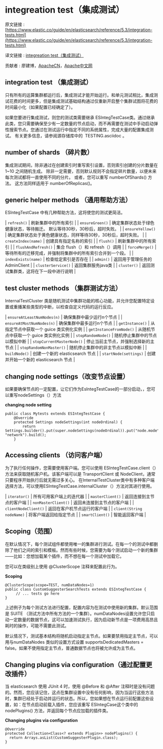 # integreation test（集成测试）

原文链接 : [https://www.elastic.co/guide/en/elasticsearch/reference/5.3/integration-tests.html](https://www.elastic.co/guide/en/elasticsearch/reference/5.3/integration-tests.html)

译文链接 : [integreation test（集成测试）](/pages/viewpage.action?pageId=10027643)

贡献者 : 廖建博，[ApacheCN](/display/~apachecn)，[Apache中文网](/display/~apachechina)

## integration test （集成测试）

只有所有的运算集群都运行后，集成测试才能开始运行。和单元测试相比，集成测试花费的时间更多，但是集成测试基础结构通过仅重新开启整个集群试图将花费的时间最小化（如果配置已经确定了）。

如果您要进行集成测试，则您的测试类需要继承 ESIntegTestCase类。通过继承此类，您只需要确保至少有一定数量的节点启动，而不再需要在测试中手动启动弹性搜索节点。您通过在测试运行中指定不同的系统属性，完成大量的配置集成测试。 有关更多信息，请参阅源存储库中的  TESTING.asciidoc 。

## number of shards （碎片数）

集成测试期间，除非通过在创建索引时重写索引设置，否则索引创建的分片数量在1~10 之间随机生成。 除非一定需要，否则默认规则不会指定碎片数量，以便未来每次测试都将一直使用不同的分片。 或者，您可以重写 numberOfShards() 方法。 这方法同样适用于 numberOfReplicas()。

## generic helper methods （通用帮助方法）

ESIntegTestCase 中有几种帮助方法，这将使您的测试更简洁。

| `refresh()` | 刷新集群中的所有索引 |
| `ensureGreen()` | 确定集群状态处于绿色健康状态，等待搬迁。 默认等待30秒，30秒后，超时失败。 |
| `ensureYellow()` | 确定集群状态处于黄色健康状态，同样等待30秒，30秒后，超时失败。 |
| `createIndex(name)` | 创建具有指定名称的索引 |
| `flush()` | 刷新集群中的所有索引 |
| `flushAndRefresh()` | 集合 flush（）和 refresh（）调用 |
| `forceMerge()` | 等待所有的迁移完成，并强制将集群中的所有索引合并到一个段。 |
| `indexExists(name)` | 检查给定索引是否存在 |
| `admin()` | 返回用于管理任务的AdminClient |
| `clusterService()` | 返回集群服务java类 |
| `cluster()` | 返回测试集群类，这将在下一段中进行说明 |

## test cluster methods （集群测试方法）

InternalTestCluster 类是随机测试中集群功能的核心功能，并允许您配置特定设置或重播某些类型的中断，以检查自定义代码的运行反应。

| `ensureAtLeastNumNodes(n)` | 确保集群中最少运行n个节点 |
| `ensureAtMostNumNodes(n)` | 确保集群中最多运行n个节点 |
| `getInstance()` | 从指定节点中获取一个 guice 类实例化实例 |
| `getInstanceFromNode()` | 从随机节点中获取一个 guice 类实例化实例 |
| `stopRandomNode()` | 随机停止集群中的节点以模拟中断 |
| `stopCurrentMasterNode()` | 停止当前主节点，并强制选择新的主节点 |
| `stopRandomNonMaster()` | 随机停止集群中的非主节点以模拟中断 |
| `buildNode()` | 创建一个新的 elasticsearch 节点 |
| `startNode(settings)` | 创建并开始一个新的 elasticsearch 节点 |

## changing node settings（改变节点设置）

如果要确保节点的一定配置，让它们作为EsIntegTestCase的一部分启动，，您可以重写nodeSettings（）方法

**changing node setting**

```
public class Mytests extends ESIntegTestCase {
 	@Override 
	protected Settings nodeSettings(int nodeOrdinal) { 
		return Settings.builder().put(super.nodeSettings(nodeOrdinal)).put("node.mode", "network").build(); 
	} 
```

## Accessing clients （访问客户端）

为了执行任何操作，您需要使用客户端。您可以使用 ESIntegTestCase.client（）方法来获取随机客户机。该客户端可以是 TransportClient 或 NodeClient，通常只要程序开始执行后就无需过多关心。 在InternalTestCluster类中有多种客户端选择方法，可以使用ESIntegTestCase.internalCluster（）方法对其进行使用。

| `iterator()` | 所有可用客户端上的迭代器 |
| `masterClient()` | 返回连接到主节点的客户端 |
| `nonMasterClient()` | 返回未连接到主节点的客户端 |
| `clientNodeClient()` | 返回在客户机节点运行的客户端 |
| `client(String nodeName)` | 将客户端返回给指定节点 |
| `smartClient()` | 智能返回客户端 |

## Scoping（范围）

在默认情况下，每个测试组件都使用唯一的集群进行测试。在每一个的测试中都删除了他们之间的索引和模板。然而有些时候，您需要为每个测试启动一个新的集群——比如：您想加载某个插件，而不想在每一个测试中加载它。

您可以在类级别上使用 @ClusterScope 注释来配置此行为。

**Scoping**

```
@ClusterScope(scope=TEST, numDataNodes=1) 
public class CustomSuggesterSearchTests extends ESIntegTestCase {
	 // ... tests go here 
}
```

上述例子为每个测试方法进行配置，配置内容为在测试中使用新的集群。默认范围是 SUITE （测试方法中所有方法的一个集群）。numDataNodes设置允许您只启动一定数量的数据节点，这可以加速测试执行，因为启动新节点是一项费用高昂且耗时的操作，可能不需要此测试。

默认情况下，测试基本结构将随机启动指定主节点。如果要禁用指定主节点，可以用与numDataNodes 类似的设置方式设置 supportsDedicatedMasters = false。如果不使用指定主节点，普通数据节点也将被允许成为主节点。

## Changing plugins via configuration（通过配置更改插件）

当 elasticsearch 使用 JUnit 4 时，使用 @Before 和 @After 注释时是没有问题的。然而，您应该记住，这点在集群设置中没有任何影响，因为当运行这些方法时，集群已经处于启动并运行的状态。所以，您如果想在节点运行前配置这些设置，如：在节点启动前载入插件，您应该重写 ESIntegCase这个类中的nodePlugins() 方法，并返回每个节点应加载的插件类。

**Changing plugins via configuration**

```
@Override
protected Collection<Class<? extends Plugin>> nodePlugins() {
  return Arrays.asList(CustomSuggesterPlugin.class);
}

```